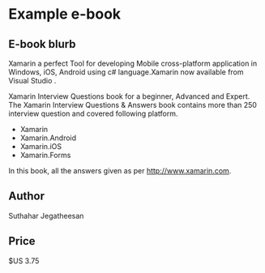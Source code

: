 # Example e-book

## E-book blurb

Xamarin a perfect Tool for developing Mobile cross-platform application in Windows, iOS, Android using c# language.Xamarin now available from Visual Studio .

Xamarin Interview Questions book for a beginner, Advanced and Expert. The Xamarin Interview Questions & Answers book contains more than 250 interview question and covered following platform.

* Xamarin
* Xamarin.Android
* Xamarin.iOS
* Xamarin.Forms

In this book, all the answers given as per http://www.xamarin.com.

## Author

Suthahar Jegatheesan

## Price

$US 3.75

